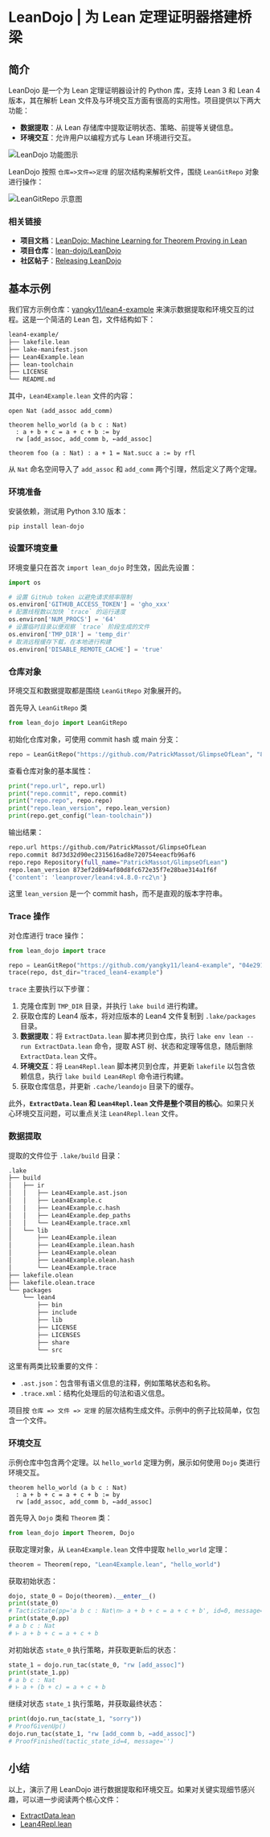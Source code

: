 # LeanDojo | 为 Lean 定理证明器搭建桥梁

## 简介

LeanDojo 是一个为 Lean 定理证明器设计的 Python 库，支持 Lean 3 和 Lean 4 版本，其在解析 Lean 文件及与环境交互方面有很高的实用性。项目提供以下两大功能：

- **数据提取**：从 Lean 存储库中提取证明状态、策略、前提等关键信息。
- **环境交互**：允许用户以编程方式与 Lean 环境进行交互。

![LeanDojo 功能图示](https://qiniu.wzhecnu.cn/PicBed6/picgo/20240707042057.png)

LeanDojo 按照 `仓库=>文件=>定理` 的层次结构来解析文件，围绕 `LeanGitRepo` 对象进行操作：

![LeanGitRepo 示意图](https://qiniu.wzhecnu.cn/PicBed6/picgo/20240606015531.png)

### 相关链接

- **项目文档**：[LeanDojo: Machine Learning for Theorem Proving in Lean](https://leandojo.readthedocs.io/en/latest/)
- **项目仓库**：[lean-dojo/LeanDojo](https://github.com/lean-dojo/LeanDojo)
- **社区帖子**：[Releasing LeanDojo](https://leanprover.zulipchat.com/#narrow/stream/219941-Machine-Learning-for-Theorem-Proving/topic/Releasing.20LeanDojo)

## 基本示例

我们官方示例仓库：[yangky11/lean4-example](https://github.com/yangky11/lean4-example) 来演示数据提取和环境交互的过程。这是一个简洁的 Lean 包，文件结构如下：

```bash
lean4-example/
├── lakefile.lean
├── lake-manifest.json
├── Lean4Example.lean
├── lean-toolchain
├── LICENSE
└── README.md
```

其中，`Lean4Example.lean` 文件的内容：

```lean
open Nat (add_assoc add_comm)

theorem hello_world (a b c : Nat)
  : a + b + c = a + c + b := by
  rw [add_assoc, add_comm b, ←add_assoc]

theorem foo (a : Nat) : a + 1 = Nat.succ a := by rfl
```

从 `Nat` 命名空间导入了 `add_assoc` 和 `add_comm` 两个引理，然后定义了两个定理。


### 环境准备

安装依赖，测试用 Python 3.10 版本：

```bash
pip install lean-dojo
```

### 设置环境变量

环境变量只在首次 `import lean_dojo` 时生效，因此先设置：

```python
import os

# 设置 GitHub token 以避免请求频率限制
os.environ['GITHUB_ACCESS_TOKEN'] = 'gho_xxx'
# 配置线程数以加快 `trace` 的运行速度
os.environ['NUM_PROCS'] = '64'
# 设置临时目录以便观察 `trace` 阶段生成的文件
os.environ['TMP_DIR'] = 'temp_dir'
# 取消远程缓存下载，在本地进行构建
os.environ['DISABLE_REMOTE_CACHE'] = 'true'
```

### 仓库对象

环境交互和数据提取都是围绕 `LeanGitRepo` 对象展开的。

首先导入 `LeanGitRepo` 类

```python
from lean_dojo import LeanGitRepo
```

初始化仓库对象，可使用 commit hash 或 main 分支：

```python
repo = LeanGitRepo("https://github.com/PatrickMassot/GlimpseOfLean", "8d73d32d90ec2315616ad8e720754eeacfb96af6")
```

查看仓库对象的基本属性：

```python
print("repo.url", repo.url)
print("repo.commit", repo.commit)
print("repo.repo", repo.repo)
print("repo.lean_version", repo.lean_version)
print(repo.get_config("lean-toolchain"))
```

输出结果：

```bash
repo.url https://github.com/PatrickMassot/GlimpseOfLean
repo.commit 8d73d32d90ec2315616ad8e720754eeacfb96af6
repo.repo Repository(full_name="PatrickMassot/GlimpseOfLean")
repo.lean_version 873ef2d894af80d8fc672e35f7e28bae314a1f6f
{'content': 'leanprover/lean4:v4.8.0-rc2\n'}
```

这里 `lean_version` 是一个 commit hash，而不是直观的版本字符串。

### Trace 操作

对仓库进行 trace 操作：

```python
from lean_dojo import trace

repo = LeanGitRepo("https://github.com/yangky11/lean4-example", "04e29174a45eefaccb49b835a372aa762321194e")
trace(repo, dst_dir="traced_lean4-example")
```

`trace` 主要执行以下步骤：

1. 克隆仓库到 `TMP_DIR` 目录，并执行 `lake build` 进行构建。
2. 获取仓库的 Lean4 版本，将对应版本的 Lean4 文件复制到 `.lake/packages` 目录。
3. **数据提取**：将 `ExtractData.lean` 脚本拷贝到仓库，执行 `lake env lean --run ExtractData.lean` 命令，提取 AST 树、状态和定理等信息，随后删除 `ExtractData.lean` 文件。
4. **环境交互**：将 `Lean4Repl.lean` 脚本拷贝到仓库，并更新 `lakefile` 以包含依赖信息，执行 `lake build Lean4Repl` 命令进行构建。
5. 获取仓库信息，并更新 `.cache/leandojo` 目录下的缓存。

此外，**`ExtractData.lean` 和 `Lean4Repl.lean` 文件是整个项目的核心**。如果只关心环境交互问题，可以重点关注 `Lean4Repl.lean` 文件。

### 数据提取

提取的文件位于 `.lake/build` 目录：

```bash
.lake
├── build
│   ├── ir
│   │   ├── Lean4Example.ast.json
│   │   ├── Lean4Example.c
│   │   ├── Lean4Example.c.hash
│   │   ├── Lean4Example.dep_paths
│   │   └── Lean4Example.trace.xml
│   └── lib
│       ├── Lean4Example.ilean
│       ├── Lean4Example.ilean.hash
│       ├── Lean4Example.olean
│       ├── Lean4Example.olean.hash
│       └── Lean4Example.trace
├── lakefile.olean
├── lakefile.olean.trace
└── packages
    └── lean4
        ├── bin
        ├── include
        ├── lib
        ├── LICENSE
        ├── LICENSES
        ├── share
        └── src
```

这里有两类比较重要的文件：

- `.ast.json`：包含带有语义信息的注释，例如策略状态和名称。
- `.trace.xml`：结构化处理后的句法和语义信息。

项目按 `仓库 => 文件 => 定理` 的层次结构生成文件。示例中的例子比较简单，仅包含一个文件。


### 环境交互

示例仓库中包含两个定理。以 `hello_world` 定理为例，展示如何使用 `Dojo` 类进行环境交互。

```lean
theorem hello_world (a b c : Nat)
  : a + b + c = a + c + b := by
  rw [add_assoc, add_comm b, ←add_assoc]
```

首先导入 `Dojo` 类和 `Theorem` 类：

```python
from lean_dojo import Theorem, Dojo
```

获取定理对象，从 `Lean4Example.lean` 文件中提取 `hello_world` 定理：

```python
theorem = Theorem(repo, "Lean4Example.lean", "hello_world")
```

获取初始状态：

```python
dojo, state_0 = Dojo(theorem).__enter__()
print(state_0)
# TacticState(pp='a b c : Nat\n⊢ a + b + c = a + c + b', id=0, message=None)
print(state_0.pp)
# a b c : Nat
# ⊢ a + b + c = a + c + b
```

对初始状态 `state_0` 执行策略，并获取更新后的状态：

```python
state_1 = dojo.run_tac(state_0, "rw [add_assoc]")
print(state_1.pp)
# a b c : Nat
# ⊢ a + (b + c) = a + c + b
```

继续对状态 `state_1` 执行策略，并获取最终状态：

```python
print(dojo.run_tac(state_1, "sorry"))
# ProofGivenUp()
dojo.run_tac(state_1, "rw [add_comm b, ←add_assoc]")
# ProofFinished(tactic_state_id=4, message='')
```

## 小结

以上，演示了用 LeanDojo 进行数据提取和环境交互。如果对关键实现细节感兴趣，可以进一步阅读两个核心文件：

- [ExtractData.lean](https://github.com/lean-dojo/LeanDojo/blob/main/src/lean_dojo/data_extraction/ExtractData.lean)
- [Lean4Repl.lean](https://github.com/lean-dojo/LeanDojo/blob/main/src/lean_dojo/interaction/Lean4Repl.lean)
